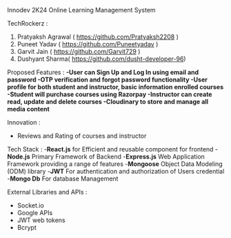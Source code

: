 Innodev 2K24
Online Learning Management System

TechRockerz : 
1. Pratyaksh Agrawal ( https://github.com/Pratyaksh2208 )
2. Puneet Yadav ( https://github.com/Puneetyadav )
3. Garvit Jain ( https://github.com/Garvit729 )
4. Dushyant Sharma( https://github.com/dusht-developer-96)

Proposed Features :
 **-User can Sign Up and Log In using email and password
 -OTP verification and forgot password functionality
 -User profile for both student and instructor, basic information enrolled courses
 -Student will purchase courses using Razorpay
 -Instructor can create read, update and delete courses
 -Cloudinary to store and manage all media content**

Innovation :
 - Reviews and Rating of courses and instructor

Tech Stack :
   -**React.js** for Efficient and reusable component for frontend
   -**Node.js** Primary Framework of Backend
   -**Express.js** Web Application Framework providing a range of features
   -**Mongoose** Object Data Modeling (ODM) library
   -**JWT** For authentication and authorization of Users credential
   -**Mongo Db** For database Management

External Libraries and APIs :
  - Socket.io
  - Google APIs
  - JWT web tokens
  - Bcrypt


